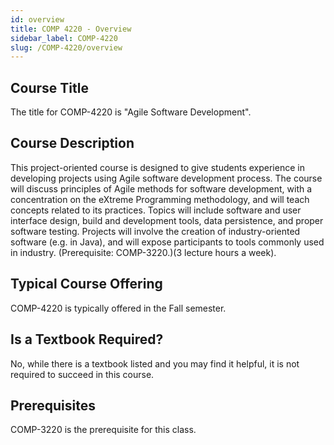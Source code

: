 ```yaml
---
id: overview
title: COMP 4220 - Overview
sidebar_label: COMP-4220
slug: /COMP-4220/overview
---
```


## Course Title

The title for COMP-4220 is "Agile Software Development".

## Course Description

This project-oriented course is designed to give students experience in developing projects using Agile software development process. The course will discuss principles of Agile methods for software development, with a concentration on the eXtreme Programming methodology, and will teach concepts related to its practices. Topics will include software and user interface design, build and development tools, data persistence, and proper software testing. Projects will involve the creation of industry-oriented software (e.g. in Java), and will expose participants to tools commonly used in industry. (Prerequisite: COMP-3220.)(3 lecture hours a week).

## Typical Course Offering

COMP-4220 is typically offered in the Fall semester.

## Is a Textbook Required?

No, while there is a textbook listed and you may find it helpful, it is not required to succeed in this course.

## Prerequisites

COMP-3220 is the prerequisite for this class.

